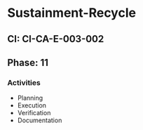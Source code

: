 # Sustainment-Recycle

## CI: CI-CA-E-003-002
## Phase: 11

### Activities
- Planning
- Execution
- Verification
- Documentation
